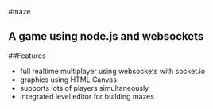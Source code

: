 #maze

## A game using node.js and websockets

##Features
* full realtime multiplayer using websockets with socket.io
* graphics using HTML Canvas
* supports lots of players simultaneously
* integrated level editor for building mazes
